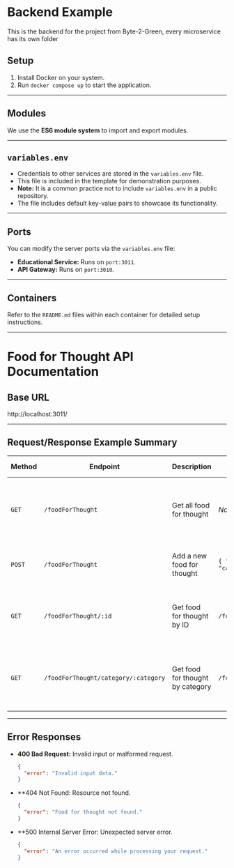 # Backend Example

This is the backend for the project from Byte-2-Green, every microservice has its own folder

## Setup

1. Install Docker on your system.
2. Run `docker compose up` to start the application.

---

## Modules

We use the **ES6 module system** to import and export modules.

---

## `variables.env`

- Credentials to other services are stored in the `variables.env` file.
- This file is included in the template for demonstration purposes. 
- **Note:** It is a common practice not to include `variables.env` in a public repository.
- The file includes default key-value pairs to showcase its functionality.

---

## Ports

You can modify the server ports via the `variables.env` file:

- **Educational Service:** Runs on `port:3011`.
- **API Gateway:** Runs on `port:3010`.

---

## Containers

Refer to the `README.md` files within each container for detailed setup instructions.

---

# Food for Thought API Documentation

## Base URL

http://localhost:3011/

---

## Request/Response Example Summary

| **Method** | **Endpoint**                         | **Description**                                    | **Request Example**                                             | **Response Example**                                             |
|------------|--------------------------------------|----------------------------------------------------|-----------------------------------------------------------------|-------------------------------------------------------------------|
| `GET`      | `/foodForThought`                    | Get all food for thought                           | _No request body required_                                      | `[ { "id": "1", "thought": "Happiness depends on ourselves.", "category": "Motivation" } ]` |
| `POST`     | `/foodForThought`                    | Add a new food for thought                         | `{ "thought": "Some thought", "category": "Wisdom" }`           | `{ "id": "3", "thought": "Some thought", "category": "Wisdom" }` |
| `GET`      | `/foodForThought/:id`                | Get food for thought by ID                         | `/foodForThought/1`                                             | `{ "id": "1", "thought": "Happiness depends on ourselves.", "category": "Motivation" }` |
| `GET`      | `/foodForThought/category/:category` | Get food for thought by category                   | `/foodForThought/category/Motivation`                          | `[ { "id": "1", "thought": "Happiness depends on ourselves.", "category": "Motivation" } ]` |

---

## Error Responses

- **400 Bad Request:** Invalid input or malformed request.
  ```json
  {
    "error": "Invalid input data."
  }
  ```
- **404 Not Found: Resource not found.
  ```json
  {
    "error": "Food for thought not found."
  }
  ```
- **500 Internal Server Error: Unexpected server error.
  ```json
  {
    "error": "An error occurred while processing your request."
  }
